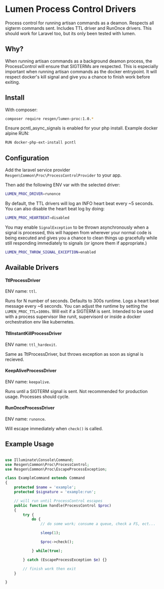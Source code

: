 Lumen Process Control Drivers
=============================

Process control for running artisan commands as a deamon. Respects all sigterm commands sent. Includes TTL driver and RunOnce drivers. This should work for Laravel too, but its only been tested with
lumen.

## Why?

When running artisan commands as a background deamon process, the ProcessControl will ensure that SIGTERMs are respected. This is especially important when running artisan commands as the docker
entrypoint. It will respect docker's kill signal and give you a chance to finish work before exiting.

## Install

With composer:

```bash
composer require resgen/lumen-proc:1.0.*
```

Ensure pcntl_async_signals is enabled for your php install. Example docker alpine RUN:

```bash
RUN docker-php-ext-install pcntl 
```

## Configuration

Add the laravel service provider `Resgen\Common\Proc\ProcessControlProvider` to your app.

Then add the following ENV var with the selected driver:

```bash
LUMEN_PROC_DRIVER=runonce
```

By default, the TTL drivers will log an INFO heart beat every ~5 seconds. You can also disable the heart beat log by doing:

```bash
LUMEN_PROC_HEARTBEAT=disabled
```

You may enable `SignalException` to be thrown asynchronously when a signal is processed, this will happen from wherever your normal code is being executed and gives you a chance to clean things up
gracefully while still responding immediately to signals (or ignore them if appropriate.)

```bash
LUMEN_PROC_THROW_SIGNAL_EXCEPTION=enabled
```

## Available Drivers

#### TtlProcessDriver

ENV name: `ttl`.

Runs for N number of seconds. Defaults to 300s runtime. Logs a heart beat message every ~6 seconds. You can adjust the runtime by setting the `LUMEN_PROC_TTL=1000s`. Will exit if a SIGTERM is sent.
Intended to be used with a process supervisor like runit, supervisord or inside a docker orchestration env like kubernetes.

#### TtlInstantKillProcessDriver

ENV name: `ttl_hardexit`.

Same as TtlProcessDriver, but throws exception as soon as signal is recieved.

#### KeepAliveProcessDriver

ENV name: `keepalive`.

Runs until a SIGTERM signal is sent. Not recommended for production usage. Processes should cycle.

#### RunOnceProcessDriver

ENV name: `runonce`.

Will escape immediately when `check()` is called.

## Example Usage

```php

use Illuminate\Console\Command;
use Resgen\Common\Proc\ProcessControl;
use Resgen\Common\Proc\EscapeProcessException;

class ExampleCommand extends Command
{
    protected $name = 'example';
    protected $signature = 'example:run';

    // will run until ProcessControl escapes
    public function handle(ProcessControl $proc)
    {
        try {
            do {
                // do some work; consume a queue, check a FS, ect...

                sleep(1);

                $proc->check();

            } while(true);

        } catch (EscapeProcessException $e) {}

        // finish work then exit
    }

}
```

